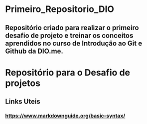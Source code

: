 # Primeiro_Repositorio_DIO
## Repositório criado para realizar o primeiro desafio de projeto e  treinar os conceitos aprendidos no curso de Introdução ao Git e Github da DIO.me.


# Repositório para o Desafio de projetos


## Links Uteis
### https://www.markdownguide.org/basic-syntax/
